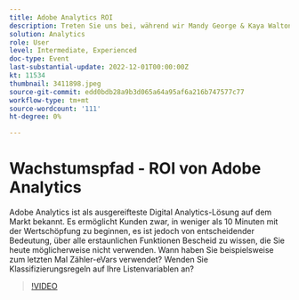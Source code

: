 ```yaml
---
title: Adobe Analytics ROI
description: Treten Sie uns bei, während wir Mandy George & Kaya Walton, zwei erfahrene Kunden und Adobe Analytics-Nutzer im Blickpunkt haben. Jeder wird seinen besten Adobe Analytics-Tipp oder -Trick teilen. Auf ihre Sitzung folgt eine Gelegenheit, Fragen live zu stellen. Das willst du nicht verpassen.
solution: Analytics
role: User
level: Intermediate, Experienced
doc-type: Event
last-substantial-update: 2022-12-01T00:00:00Z
kt: 11534
thumbnail: 3411898.jpeg
source-git-commit: edd0bdb28a9b3d065a64a95af6a216b747577c77
workflow-type: tm+mt
source-wordcount: '111'
ht-degree: 0%

---
```


# Wachstumspfad - ROI von Adobe Analytics

Adobe Analytics ist als ausgereifteste Digital Analytics-Lösung auf dem Markt bekannt. Es ermöglicht Kunden zwar, in weniger als 10 Minuten mit der Wertschöpfung zu beginnen, es ist jedoch von entscheidender Bedeutung, über alle erstaunlichen Funktionen Bescheid zu wissen, die Sie heute möglicherweise nicht verwenden. Wann haben Sie beispielsweise zum letzten Mal Zähler-eVars verwendet? Wenden Sie Klassifizierungsregeln auf Ihre Listenvariablen an?

>[!VIDEO](https://video.tv.adobe.com/v/3411898/?quality=12&learn=on)
